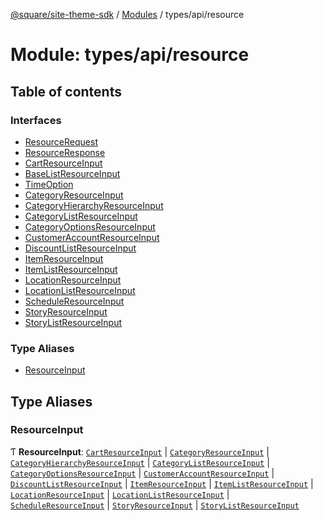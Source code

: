 [@square/site-theme-sdk](../GettingStarted.md) / [Modules](../modules.md) / types/api/resource

# Module: types/api/resource

## Table of contents

### Interfaces

- [ResourceRequest](../interfaces/types_api_resource.ResourceRequest.md)
- [ResourceResponse](../interfaces/types_api_resource.ResourceResponse.md)
- [CartResourceInput](../interfaces/types_api_resource.CartResourceInput.md)
- [BaseListResourceInput](../interfaces/types_api_resource.BaseListResourceInput.md)
- [TimeOption](../interfaces/types_api_resource.TimeOption.md)
- [CategoryResourceInput](../interfaces/types_api_resource.CategoryResourceInput.md)
- [CategoryHierarchyResourceInput](../interfaces/types_api_resource.CategoryHierarchyResourceInput.md)
- [CategoryListResourceInput](../interfaces/types_api_resource.CategoryListResourceInput.md)
- [CategoryOptionsResourceInput](../interfaces/types_api_resource.CategoryOptionsResourceInput.md)
- [CustomerAccountResourceInput](../interfaces/types_api_resource.CustomerAccountResourceInput.md)
- [DiscountListResourceInput](../interfaces/types_api_resource.DiscountListResourceInput.md)
- [ItemResourceInput](../interfaces/types_api_resource.ItemResourceInput.md)
- [ItemListResourceInput](../interfaces/types_api_resource.ItemListResourceInput.md)
- [LocationResourceInput](../interfaces/types_api_resource.LocationResourceInput.md)
- [LocationListResourceInput](../interfaces/types_api_resource.LocationListResourceInput.md)
- [ScheduleResourceInput](../interfaces/types_api_resource.ScheduleResourceInput.md)
- [StoryResourceInput](../interfaces/types_api_resource.StoryResourceInput.md)
- [StoryListResourceInput](../interfaces/types_api_resource.StoryListResourceInput.md)

### Type Aliases

- [ResourceInput](types_api_resource.md#resourceinput)

## Type Aliases

### ResourceInput

Ƭ **ResourceInput**: [`CartResourceInput`](../interfaces/types_api_resource.CartResourceInput.md) \| [`CategoryResourceInput`](../interfaces/types_api_resource.CategoryResourceInput.md) \| [`CategoryHierarchyResourceInput`](../interfaces/types_api_resource.CategoryHierarchyResourceInput.md) \| [`CategoryListResourceInput`](../interfaces/types_api_resource.CategoryListResourceInput.md) \| [`CategoryOptionsResourceInput`](../interfaces/types_api_resource.CategoryOptionsResourceInput.md) \| [`CustomerAccountResourceInput`](../interfaces/types_api_resource.CustomerAccountResourceInput.md) \| [`DiscountListResourceInput`](../interfaces/types_api_resource.DiscountListResourceInput.md) \| [`ItemResourceInput`](../interfaces/types_api_resource.ItemResourceInput.md) \| [`ItemListResourceInput`](../interfaces/types_api_resource.ItemListResourceInput.md) \| [`LocationResourceInput`](../interfaces/types_api_resource.LocationResourceInput.md) \| [`LocationListResourceInput`](../interfaces/types_api_resource.LocationListResourceInput.md) \| [`ScheduleResourceInput`](../interfaces/types_api_resource.ScheduleResourceInput.md) \| [`StoryResourceInput`](../interfaces/types_api_resource.StoryResourceInput.md) \| [`StoryListResourceInput`](../interfaces/types_api_resource.StoryListResourceInput.md)
